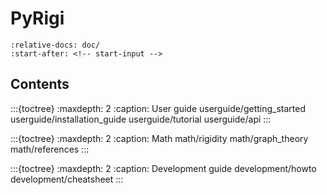 # PyRigi

```{include} ../README.md
:relative-docs: doc/
:start-after: <!-- start-input -->
```

## Contents


:::{toctree}
:maxdepth: 2
:caption: User guide
userguide/getting_started
userguide/installation_guide
userguide/tutorial
userguide/api
:::

:::{toctree}
:maxdepth: 2
:caption: Math
math/rigidity
math/graph_theory
math/references
:::

:::{toctree}
:maxdepth: 2
:caption: Development guide
development/howto
development/cheatsheet
:::


